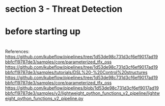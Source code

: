 # section 3 - Threat Detection

# before starting up

## 


#

References:
https://github.com/kubeflow/pipelines/tree/1d53de98c731d3cf6ef9017ad19bbfcf19787de3/samples/core/parameterized_tfx_oss
https://github.com/kubeflow/pipelines/tree/1d53de98c731d3cf6ef9017ad19bbfcf19787de3/samples/tutorials/DSL%20-%20Control%20structures
https://github.com/kubeflow/pipelines/tree/1d53de98c731d3cf6ef9017ad19bbfcf19787de3/samples/core/parameterized_tfx_oss
https://github.com/kubeflow/pipelines/blob/1d53de98c731d3cf6ef9017ad19bbfcf19787de3/samples/v2/lightweight_python_functions_v2_pipeline/lightweight_python_functions_v2_pipeline.py
